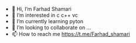 - 👋 Hi, I’m Farhad Shamari
- 👀 I’m interested in c c++ vc
- 🌱 I’m currently learning pyton
- 💞️ I’m looking to collaborate on ...
- 📫 How to reach me https://t.me/Farhad_shamari

<!---
fad1979/fad1979 is a ✨ special ✨ repository because its `README.md` (this file) appears on your GitHub profile.
You can click the Preview link to take a look at your changes.
--->
